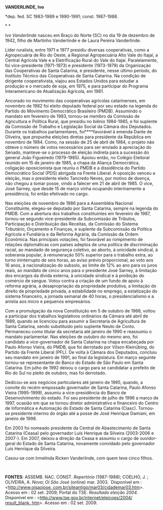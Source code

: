 **VANDERLINDE, Ivo**

\*dep. fed. SC 1983-1989 e 1990-1991; const. 1987-1988.

* *

*Ivo Vanderlinde* nasceu em Braço do Norte (SC) no dia 19 de dezembro de
1942, filho de Martinho Vanderlinde e de Laura Pereira Vanderlinde.

Líder ruralista, entre 1971 e 1977 presidiu diversas cooperativas, como
a Agropecuária de Rio do Oeste, a Regional Agropecuária Alto Vale do
Itajaí, a Central Agrícola Vale e a Eletrificação Rural do Vale do
Itajaí. Paralelamente, foi vice-presidente (1971-1973) e presidente
(1973-1979) da Organização das Cooperativas de Santa Catarina, e
presidente, nesse último período, do Instituto Técnico das Cooperativas
de Santa Catarina. Na condição de dirigente cooperativista, viajou aos
Estados Unidos para estudar a produção e o mercado de soja, em 1975, e
para participar do Programa Interamericano de Atualização Agrícola, em
1981.

Ancorado no movimento das cooperativas agrícolas catarinenses, em
novembro de 1982 foi eleito deputado federal por seu estado na legenda
do Partido do Movimento Democrático Brasileiro (PMDB). Assumindo o
mandato em fevereiro de 1983, tornou-se membro da Comissão de
Agricultura e Política Rural, que presidiu no biênio 1984-1985, e foi
suplente da Comissão de Trabalho e Legislação Social da Câmara dos
Deputados. Durante os trabalhos parlamentares, foi****favorável à emenda
Dante de Oliveira, que propunha eleições diretas para presidente da
República em novembro de 1984. Como, na sessão de 25 de abril de 1984, o
projeto não obteve o número de votos necessários para ser enviado à
apreciação do Senado, manteve-se o processo de eleição indireta para a
sucessão do general João Figueiredo (1979-1985). Apoiou então, no
Colégio Eleitoral reunido em 15 de janeiro de 1985, a chapa da Aliança
Democrática, coligação oposicionista que reuniu o PMDB e a dissidência
do Partido Democrático Social (PDS) abrigada na Frente Liberal. A
oposição venceu a eleição, mas o presidente eleito Tancredo Neves, por
motivo de doença, não chegou a tomar posse, vindo a falecer em 21 de
abril de 1985. O vice, José Sarney, que desde 15 de março vinha ocupando
interinamente a presidência, foi então efetivado no cargo.

Nas eleições de novembro de 1986 para a Assembléia Nacional
Constituinte, elegeu-se deputado por Santa Catarina, sempre na legenda
do PMDB. Com a abertura dos trabalhos constituintes em fevereiro de
1987, tornou-se segundo vice-presidente da Subcomissão de Tributos,
Participação e Distribuição das Receitas, da Comissão do Sistema
Tributário, Orçamento e Finanças, e suplente da Subcomissão da Política
Agrícola e Fundiária e da Reforma Agrária, da Comissão da Ordem
Econômica. Nas principais votações, foi favorável ao rompimento de
relações diplomáticas com países adeptos de uma política de
discriminação racial, ao mandado de segurança coletivo, ao aborto, à
unicidade sindical, à soberania popular, à remuneração 50% superior para
o trabalho extra, ao turno ininterrupto de seis horas, ao aviso prévio
proporcional, ao voto aos 16 anos, à nacionalização do subsolo, ao
limite de 12% ao ano para os juros reais, ao mandato de cinco anos para
o presidente José Sarney, à limitação dos encargos da dívida externa, à
unicidade sindical e à proibição do comércio de sangue. Votou contra a
criação de um fundo de apoio à reforma agrária, a desapropriação da
propriedade produtiva, a limitação do direito de propriedade privada, a
estabilidade no emprego, a estatização do sistema financeiro, a jornada
semanal de 40 horas, o presidencialismo e a anistia aos micro e pequenos
empresários.

Com a promulgação da nova Constituição em 5 de outubro de 1988, voltou a
participar dos trabalhos legislativos ordinários da Câmara até abril de
1989, quando se licenciou para assumir a Secretaria de Agricultura de
Santa Catarina, sendo substituído pelo suplente Neuto de Conto.
Permaneceu como titular da secretaria até janeiro de 1990 e reassumiu o
mandato parlamentar. Nas eleições de outubro do mesmo ano, foi candidato
a vice-governador de Santa Catarina na chapa encabeçada por Paulo Afonso
Vieira, do PMDB, que foi derrotado por Vilson Kleinübing, do Partido da
Frente Liberal (PFL). De volta à Câmara dos Deputados, concluiu seu
mandato em janeiro de 1991, ao final da legislatura. Em março seguinte
tornou-se representante do Banco do Estado de São Paulo em Santa
Catarina. Em julho de 1992 deixou o cargo para se candidatar a prefeito
de Rio do Sul no pleito de outubro, mas foi derrotado.

Dedicou-se aos negócios particulares até janeiro de 1995, quando, a
convite do recém-empossado governador de Santa Catarina, Paulo Afonso
Vieira (1995-1999), assumiu a vice-presidência do Banco de
Desenvolvimento do estado. Foi seu presidente de julho de 1996 a março
de 1997, ocasião em que se tornou diretor administrativo e financeiro do
Centro de Informática e Automação do Estado de Santa Catarina (Ciasc).
Tornou-se presidente interino do órgão até a posse de José Henrique
Damiani, em janeiro de 1998.

Em 2003 foi nomeado presidente da Central de Abastecimento de Santa
Catarina (Ceasa) pelo governador Luís Henrique da Silveira (2003-2006 e
2007-). Em 2007, deixou a direção da Ceasa e assumiu o cargo de
ouvidor-geral do Estado de Santa Catarina, novamente convidado pelo
governador Luís Henrique da Silveira.

Casou-se com Irmelinda Ricken Vanderlinde, com quem teve cinco filhos.

 

**FONTES**: ASSEMB. NAC. CONST. *Repertório* (1987-1988); COELHO, J. ;
OLIVEIRA, A. *Nova*; *Oi São José* (online) mar. 2003.  Disponível em
:*\<*[http://www.oisaojose.
com.br/siteantigo/mar03/cidademar03.htm](http://www.oisaojose.%20com.br/siteantigo/mar03/cidademar03.htm)\>.
Acesso em : 02 set. 2009; Portal do TSE. *Resultado eleição 2004*.
Disponível em : \<[http://www.tse.gov.br/internet/eleicoes/2004/
result\_blank.
htm](http://www.tse.gov.br/internet/eleicoes/2004/%20result_blank.%20htm)\>.
Acesso em : 02 set. 2009.

 
